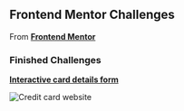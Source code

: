 ## Frontend Mentor Challenges

From [**Frontend Mentor**](https://www.frontendmentor.io/)

### Finished Challenges

[**Interactive card details form**](https://bejewelled-pie-231382.netlify.app/)

  ![Credit card website](/Credit-card-form.png)
